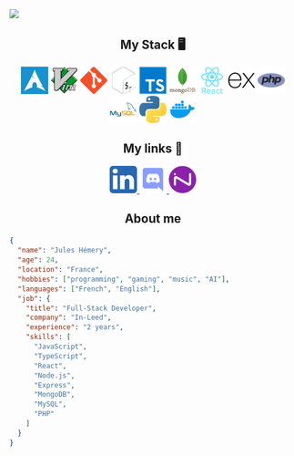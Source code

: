 <p>
  <img src="<https://capsule-render.vercel.app/api?type=blur&height=250&color=timeGradient&text=Couvbat&reversal=true&textBg=false&desc=Full-Stack%20Web%20Dev&section=header>"
</p>

<div align="center">

  <h2>My Stack 🖥️</h2>

  <img src="https://raw.githubusercontent.com/Couvbat/Couvbat/refs/heads/main/src/archlinux.png">
  <img src="https://raw.githubusercontent.com/Couvbat/Couvbat/refs/heads/main/src/vim.png">
  <img src="https://raw.githubusercontent.com/Couvbat/Couvbat/refs/heads/main/src/git.png">
  <img src="https://raw.githubusercontent.com/Couvbat/Couvbat/refs/heads/main/src/bash.png">
  <img src="https://raw.githubusercontent.com/Couvbat/Couvbat/refs/heads/main/src/typescript.png">
  <img src="https://raw.githubusercontent.com/Couvbat/Couvbat/refs/heads/main/src/mongodb.png">
  <img src="https://raw.githubusercontent.com/Couvbat/Couvbat/refs/heads/main/src/react.png">
  <img src="https://raw.githubusercontent.com/Couvbat/Couvbat/refs/heads/main/src/express.png">
  <img src="https://raw.githubusercontent.com/Couvbat/Couvbat/refs/heads/main/src/php.png">
  <img src="https://raw.githubusercontent.com/Couvbat/Couvbat/refs/heads/main/src/mysql.png">
  <img src="https://raw.githubusercontent.com/Couvbat/Couvbat/refs/heads/main/src/python.png">
  <img src="https://raw.githubusercontent.com/Couvbat/Couvbat/refs/heads/main/src/docker.png">

  <h2>My links 🔗</h2>

  <a href="https://www.linkedin.com/in/jules-h%C3%A9mery-338134195/" target="blank">
    <img src="https://raw.githubusercontent.com/Couvbat/Couvbat/refs/heads/main/src/5296501_linkedin_network_linkedin%20logo_icon.png">
  </a>
  <a href="https://discord.com/channels/321278246824181761">
    <img src="https://raw.githubusercontent.com/Couvbat/Couvbat/refs/heads/main/src/4373196_discord_logo_logos_icon.png">
  </a>
  <a href="https://www.in-leed.com/">
    <img height="48px" src="https://raw.githubusercontent.com/Couvbat/Couvbat/refs/heads/main/src/inleed.png">
  </a>

  <h2>About me</h2>

</div>

```json
{
  "name": "Jules Hémery",
  "age": 24,
  "location": "France",
  "hobbies": ["programming", "gaming", "music", "AI"],
  "languages": ["French", "English"],
  "job": {
    "title": "Full-Stack Developer",
    "company": "In-Leed",
    "experience": "2 years",
    "skills": [
      "JavaScript",
      "TypeScript",
      "React",
      "Node.js",
      "Express",
      "MongoDB",
      "MySQL",
      "PHP"
    ]
  }
}
```
